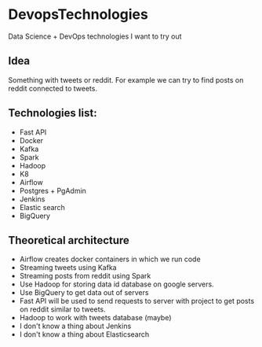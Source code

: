 # DevopsTechnologies
Data Science + DevOps technologies I want to try out

## Idea

Something with tweets or reddit. 
For example we can try to find posts on reddit connected to tweets.

## Technologies list:
* Fast API
* Docker
* Kafka
* Spark
* Hadoop
* K8
* Airflow
* Postgres + PgAdmin 
* Jenkins
* Elastic search
* BigQuery

## Theoretical architecture

* Airflow creates docker containers in which we run code
* Streaming tweets using Kafka
* Streaming posts from reddit using Spark
* Use Hadoop for storing data id database on google servers.
* Use BigQuery to get data out of servers
* Fast API will be used to send requests to server with project to get posts on reddit similar to tweets.
* Hadoop to work with tweets database (maybe)
* I don't know a thing about Jenkins
* I don't know a thing about Elasticsearch

